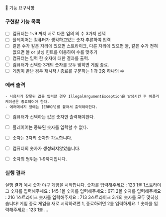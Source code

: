 🚀 기능 요구사항

### 구현할 기능 목록

- [ ] 컴퓨터는 1~9 까지 서로 다른 임의 의 수 3가지 선택
- [ ] 플레이어는 컴퓨터가 생각하고있는 숫자 추론하여 입력
- [ ] 같은 수가 같은 자리에 있으면 스트라이크, 다른 자리에 있으면 볼, 같은 수가 전혀 없으면 볼 or 낫싱 힌트를 이용하여 수를 맞추기
- [ ] 컴퓨터는 입력 한 숫자에 대한 결과를 출력.
- [ ] 컴퓨터가 선택한 3개의 숫자를 모두 맞히면 게임 종료.
- [ ] 게임이 끝난 경우 재시작 / 종료를 구분하는 1 과 2중 하나의 수

### 에러 출력
    - 사용자가 잘못된 값을 입력할 경우 IllegalArgumentException을 발생시킨 후 애플리케이션은 종료되어야 한다.
    - 에러메세지 앞에는 [ERROR]를 붙혀서 출력해야한다.

- [ ] 컴퓨터가 선택하는 값은 숫자만 출력해야한다.
- [ ] 플레이어는 중복된 숫자를 입력할 수 없다.
- [ ] 숫자는 3자리 숫자만 가능합니다.
- [ ] 컴퓨터의 숫자가 생성되지않았습니다.
- [ ] 숫자의 범위는 1-9까지입니다.



### 실행 결과 

실행 결과 예시
숫자 야구 게임을 시작합니다.
숫자를 입력해주세요 : 123
1볼 1스트라이크
숫자를 입력해주세요 : 145
1볼
숫자를 입력해주세요 : 671
2볼
숫자를 입력해주세요 : 216
1스트라이크
숫자를 입력해주세요 : 713
3스트라이크
3개의 숫자를 모두 맞히셨습니다! 게임 종료
게임을 새로 시작하려면 1, 종료하려면 2를 입력하세요.
1
숫자를 입력해주세요 : 123
1볼
...



